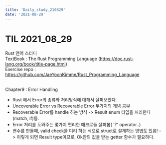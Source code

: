 ```yaml
---
title: 'Daily_study_210829'
date: '2021-08-29'
---
```


# TIL 2021_08_29
Rust 언어 스터디  
TextBook : The Rust Programming Language (https://doc.rust-lang.org/book/title-page.html)  
Exercise repo : https://github.com/JaeYoonKimme/Rust_Programming_Language  
<br> 
 
Chapter9 : Error Handling  
    
- Rust 에서 Error의 종류와 처리방식에 대해서 살펴보았다.  
- Uncoverable Error vs Recoverable Error 두가지의 개념 공부  
- Recoverable Error를 handle 하는 방식 -> Result enum 타입을 처리한다(match, if)등.  
- Error 처리를 도와주는 몇가지 편리한 매크로들 살펴봄( '?' operator..)  
- 변수를 만들때, valid check을 미리 하는 식으로 struct로 설계하는 방법도 있음! -> 이렇게 되면 Result type이므로, Ok안의 값을 받는 getter 함수가 필요하다.

<br>  








